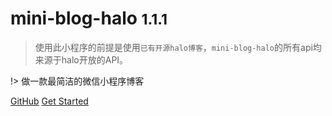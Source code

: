 # mini-blog-halo <small>1.1.1</small>

> 使用此小程序的前提是使用`已有开源halo博客`，`mini-blog-halo`的所有api均来源于halo开放的API。

!> 做一款最简洁的微信小程序博客

[GitHub](https://github.com/wangsrGit119/mini-blog-halo) 
[Get Started](/guide)

